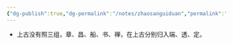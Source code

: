 ```yaml
---
{"dg-publish":true,"dg-permalink":"/notes/zhaosanguiduan","permalink":"/notes/zhaosanguiduan/","tags":["语言学"],"created":"2024-11-30T20:58:16.988+08:00","updated":"2025-03-02T20:09:15.906+08:00"}
---
```


- 上古没有照三组，章、昌、船、书、禅，在上古分别归入端、透、定。